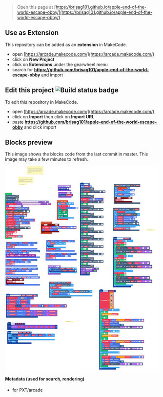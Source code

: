  


> Open this page at [https://brisag101.github.io/apple-end-of-the-world-escape-obby/](https://brisag101.github.io/apple-end-of-the-world-escape-obby/)

## Use as Extension

This repository can be added as an **extension** in MakeCode.

* open [https://arcade.makecode.com/](https://arcade.makecode.com/)
* click on **New Project**
* click on **Extensions** under the gearwheel menu
* search for **https://github.com/brisag101/apple-end-of-the-world-escape-obby** and import

## Edit this project ![Build status badge](https://github.com/brisag101/apple-end-of-the-world-escape-obby/workflows/MakeCode/badge.svg)

To edit this repository in MakeCode.

* open [https://arcade.makecode.com/](https://arcade.makecode.com/)
* click on **Import** then click on **Import URL**
* paste **https://github.com/brisag101/apple-end-of-the-world-escape-obby** and click import

## Blocks preview

This image shows the blocks code from the last commit in master.
This image may take a few minutes to refresh.

![A rendered view of the blocks](https://github.com/brisag101/apple-end-of-the-world-escape-obby/raw/master/.github/makecode/blocks.png)

#### Metadata (used for search, rendering)

* for PXT/arcade
<script src="https://makecode.com/gh-pages-embed.js"></script><script>makeCodeRender("{{ site.makecode.home_url }}", "{{ site.github.owner_name }}/{{ site.github.repository_name }}");</script>
